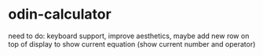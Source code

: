 # odin-calculator

need to do: keyboard support, improve aesthetics, maybe add new row on top of display to show current equation (show current number and operator)
